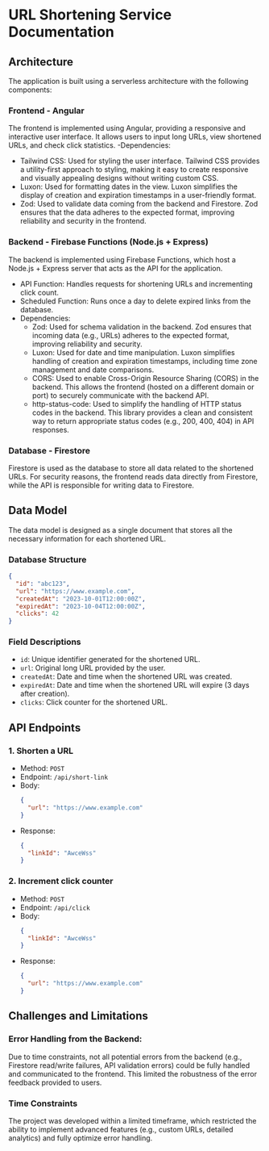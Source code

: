 # URL Shortening Service Documentation

## Architecture
The application is built using a serverless architecture with the following components:

### Frontend - Angular
The frontend is implemented using Angular, providing a responsive and interactive user interface. It allows users to 
input long URLs, view shortened URLs, and check click statistics.
-Dependencies:
  - Tailwind CSS: Used for styling the user interface. Tailwind CSS provides a utility-first approach to styling, 
  making it easy to create responsive and visually appealing designs without writing custom CSS.
  - Luxon: Used for formatting dates in the view. Luxon simplifies the display of creation and expiration timestamps in 
  a user-friendly format.
  - Zod: Used to validate data coming from the backend and Firestore. Zod ensures that the data adheres to the expected 
  format, improving reliability and security in the frontend.

### Backend - Firebase Functions (Node.js + Express)
The backend is implemented using Firebase Functions, which host a Node.js + Express server that acts as the API for the 
application.
- API Function: Handles requests for shortening URLs and incrementing click count.
- Scheduled Function: Runs once a day to delete expired links from the database.
- Dependencies:
  - Zod: Used for schema validation in the backend. Zod ensures that incoming data (e.g., URLs) adheres to the 
  expected format, improving reliability and security.
  - Luxon: Used for date and time manipulation. Luxon simplifies handling of creation and expiration timestamps, 
  including time zone management and date comparisons.
  - CORS: Used to enable Cross-Origin Resource Sharing (CORS) in the backend. This allows the frontend 
  (hosted on a different domain or port) to securely communicate with the backend API.
  - http-status-code: Used to simplify the handling of HTTP status codes in the backend. This library provides a clean 
  and consistent way to return appropriate status codes (e.g., 200, 400, 404) in API responses.

### Database - Firestore
Firestore is used as the database to store all data related to the shortened URLs. For security reasons, the frontend 
reads data directly from Firestore, while the API is responsible for writing data to Firestore.

## Data Model
The data model is designed as a single document that stores all the necessary information for each shortened URL. 
### Database Structure
```json
{
  "id": "abc123",
  "url": "https://www.example.com",
  "createdAt": "2023-10-01T12:00:00Z",
  "expiredAt": "2023-10-04T12:00:00Z",
  "clicks": 42
}
```
### Field Descriptions
- `id`: Unique identifier generated for the shortened URL.
- `url`: Original long URL provided by the user.
- `createdAt`: Date and time when the shortened URL was created.
- `expiredAt`: Date and time when the shortened URL will expire (3 days after creation).
- `clicks`: Click counter for the shortened URL.

## API Endpoints
### 1. Shorten a URL
  - Method: `POST`
  - Endpoint: `/api/short-link`
  - Body:
    ```json
    {
      "url": "https://www.example.com"
    }
    ```
  - Response:
    ```json
    {
      "linkId": "AwceWss"
    }
    ```
### 2. Increment click counter
  - Method: `POST`
  - Endpoint: `/api/click`
  - Body:
    ```json
    {
      "linkId": "AwceWss"
    }
    ```
  - Response:
    ```json
    {
      "url": "https://www.example.com"
    }

    ```

## Challenges and Limitations
### Error Handling from the Backend:
Due to time constraints, not all potential errors from the backend (e.g., Firestore read/write failures, API 
validation errors) could be fully handled and communicated to the frontend. This limited the robustness of the error 
feedback provided to users.
### Time Constraints
The project was developed within a limited timeframe, which restricted the ability to implement advanced features 
(e.g., custom URLs, detailed analytics) and fully optimize error handling.
